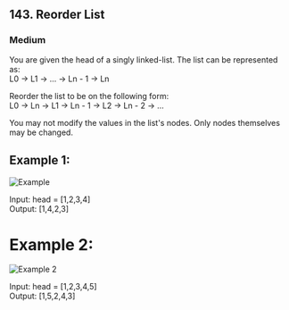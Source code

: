 ## 143. Reorder List
### Medium

You are given the head of a singly linked-list. The list can be represented as:\
L0 → L1 → … → Ln - 1 → Ln

Reorder the list to be on the following form:\
L0 → Ln → L1 → Ln - 1 → L2 → Ln - 2 → …

You may not modify the values in the list's nodes. Only nodes themselves may be changed.

## Example 1:
![Example](https://assets.leetcode.com/uploads/2021/03/04/reorder1linked-list.jpg)

Input: head = [1,2,3,4]\
Output: [1,4,2,3]

# Example 2:
![Example 2](https://assets.leetcode.com/uploads/2021/03/09/reorder2-linked-list.jpg)

Input: head = [1,2,3,4,5]\
Output: [1,5,2,4,3]

